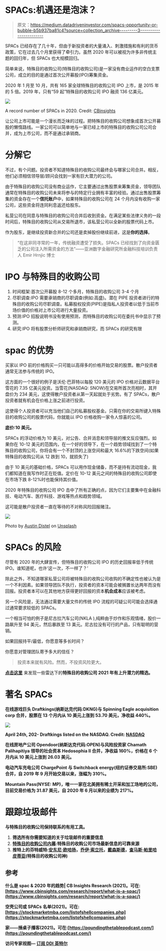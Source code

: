 # SPACs:机遇还是泡沫？

> 原文：<https://medium.datadriveninvestor.com/spacs-opportunity-or-bubble-b5b937ba81c4?source=collection_archive---------3----------------------->

SPACs 已经存在了几十年，但由于新投资者的大量涌入、刺激措施和有利的货币政策，它在过去几个月里获得了牵引力。虽然 2020 年可以被视为许多非传统主题的回归年，但 SPACs 也大规模回归。

简单来说，特殊目的收购公司(特殊目的收购公司)是一家没有商业运作的空白支票公司，成立的目的是通过首次公开募股(IPO)筹集资金。

2020 年 1 月至 10 月，共有 165 家全球特殊目的收购公司 IPO 上市，是 2015 年的 5 倍。2019 年，只有“59 起”特殊目的收购公司 IPO 融资 136 亿美元。

![](img/a445ebd29a7b7d304cc06af58e1dab5a.png)

A record number of SPACs in 2020\. Credit: [CBinsights](https://www.cbinsights.com/research/report/what-is-a-spac/)

让公司上市可能是一个漫长而乏味的过程。把特殊目的收购公司想象成首次公开募股的懒惰路线。一家公司可以简单地与一家已经上市的特殊目的收购公司公司合并，成为上市公司，而不是通过承销商。

# 分解它

不过，有个问题。投资者不知道特殊目的收购公司最终会与哪家公司合并。相反，他们必须相信领导层/顾问会找到一家有巨大潜力的公司。

由于特殊目的收购公司没有商业运作，它主要通过出售股票来筹集资金，领导团队通常在特殊目的收购公司未来将参与的特定行业拥有丰富的经验。通过出售股票筹集的资金存在一个**信托账户**中，如果特殊目的收购公司在 24 个月内没有收购一家公司，这些资金将连同利息返还给股东。

私营公司在同意与特殊目的收购公司合并后收到资金。在满足某些法律义务的一段时间后，特殊目的收购公司从交易所退市，该私营公司以全新的股票代码上市。

作为股东，是继续投资新合并的公司还是卖掉股份继续前进，这是**你的选择**。

> “在这非同寻常的一年，传统融资遭受了损失。SPACs 已经找到了向资金匮乏的公司注入所需资金的方法”——亚洲数字金融研究所金融科技培训负责人 Emir Hrnjic 博士

# IPO 与特殊目的收购公司

1.  时间框架:首次公开募股 8-12 个多月，特殊目的收购公司 3-4 个月
2.  尽职调查:IPO 需要承销商的尽职调查(例如:高盛)。潜在 PIPE 投资者进行的特殊目的收购公司尽职调查。私募股权投资(PIPE)是指私人投资者以低于当前市场价值的价格对上市公司进行大量投资。
3.  预测:IPO 招股说明书没有使用预测，而特殊目的收购公司在委托书中显示了预测。
4.  研究:IPO 将有股票分析师研究和承销商研究，而 SPACs 的研究有限

# **spac 的优势**

买家以 IPO 前的价格购买一只可能以高得多的价格开始交易的股票。散户投资者通常无法参与传统的 IPO。

这方面的一个很好的例子是沃伦·巴菲特以每股 120 美元的 IPO 价格对云数据平台雪花的 7.35 亿美元投资。当雪花(NASDAQ: SNOW)在交易所首次亮相时，其开盘价为 234 美元，这使得散户投资者从第一天起就处于劣势。有了 SPACs，散户投资者就有机会在价格上涨之前进行投资。

这使得个人投资者可以充当他们自己的私募股权基金。只需在你的交易所键入特殊目的收购公司的股票代码，你就能以 IPO 价格收购一家令人惊喜的公司。

**底价:10 美元。**

SPACs 的浮动价格为 10 美元，对公告、合并消息和领导层的推文反应强烈。如果你在 10-12 美元的范围内，在一个好的领导下，在一个趋势领域找到了一个特殊目的收购公司，你将会有一个不封顶的上涨空间和最大 16.6%的下跌空间(如果特殊目的收购公司从 12 跌到 10，就损失了)

由于 10 美元的基础价格，SPACs 可以用作现金储备，而不是持有流动现金，我们都知道在我写作时正在贬值。定价在 10-12 美元之间的特殊目的收购公司即使在市场下跌 8-12%时也能保持其价值。

2020 年特殊目的收购公司 IPO 击中了所有正确的点，因为它们主要集中在金融科技、电动汽车、医疗科技、游戏等热点和趋势领域。

这可能是散户投资者一直在等待的不对称风险回报赌注。

![](img/4ae3f8212e116ce78626a2b217179e0e.png)

Photo by [Austin Distel](https://unsplash.com/@austindistel?utm_source=unsplash&utm_medium=referral&utm_content=creditCopyText) on [Unsplash](https://unsplash.com/s/photos/venture-capital?utm_source=unsplash&utm_medium=referral&utm_content=creditCopyText)

# SPACs 的风险

尽管有 2020 年的大肆宣传，但特殊目的收购公司 IPO 的历史回报率低于传统 IPO。谁知道呢，也许‘这一次，不一样了？’

除此之外，不知道哪家私营公司将被特殊目的收购公司收购的不确定性也被认为是一个不利因素。如果领导团队不执行，投资者的资本可能会被搁置长达两年而没有回报。投资者本可以在其他地方获得更好回报的资本**机会成本**应该被考虑。

另一个风险是，无法通过需要大量文件的传统 IPO 流程的可疑公司可能会选择通过通常要求较低的 SPACs。

一个相当可怕的例子是尼古拉汽车公司(NKLA ),纯粹由于炒作和乐观情绪，股价一路飙升至 94 美元，然后暴跌至 13 美元。尼古拉没有可行的产品，只有聪明的营销。

如果回报持平/最低，你愿意等多长时间？

你愿意对管理团队寄予多大的信任？

> 投资本来就有风险。然而，不投资风险更大。

[**点击这里**](https://ashainperera.medium.com/under-the-radar-spacs-for-2021-bc67367ce67) 来发现一些雷达下的**特殊目的收购公司 2021 年有上升潜力的精选。**

# **著名 SPACs**

**在线游戏巨头 Draftkings(纳斯达克代码:DKNG)与 Spinning Eagle acquisition corp 合并，股票在 13 个月内从 10 美元上涨到 53.70 美元，净收益 440%。**

**![](img/ecfa9316a4ff44d3da305abd7b26cb99.png)**

**April 24th, 202- Draftkings listed on the NASDAQ. Credit: [NASDAQ](https://www.nasdaq.com/articles/latest-spac%3A-insight-into-draftkings-listing-2020-04-27)**

**在线房地产公司 Opendoor(纳斯达克代码:OPEN)与风险投资家 Chamath Palihapitiya 领导的社会资本 Hedosophia II 合并，净收益 160%，价格在 6 个月内从 10 美元上涨到 26.03 美元。**

**电动汽车充电公司 ChargePoint 与 Switchback energy(纽约证券交易所:SBE)合并，自 2019 年 9 月开始交易以来，涨幅为 310%。**

**Mountain Pass(NYSE: MP)，唯一一家在北美拥有稀土开采和加工场地的公司，目前交易价格为 31.87 美元，自 2020 年 6 月以来的业绩为 217%。**

# **跟踪垃圾邮件**

**与特殊目的收购公司保持联系的有用工具。**

1.  **筛选所有你需要知道的关于垃圾邮件的重要信息**
2.  **[特殊目的收购公司内幕](https://spacinsider.com/):特殊目的收购公司市场最新信息的可靠来源**
3.  **推特上的芬特威特:[安东尼·欧哈扬](https://twitter.com/AnthonyOhayon)，[乔伊·索立托](https://twitter.com/JoeySolitro)，[戴森斯德](https://twitter.com/deadnsyde)，[查马斯·帕里哈皮蒂亚](https://twitter.com/chamath)(特殊目的收购公司神)**

## **参考**

**什么是 spac & 2020 年的趋势| CB Insights Research (2021)。可在:[https://www.cbinsights.com/research/report/what-is-a-spac/](https://www.cbinsights.com/research/report/what-is-a-spac/)**

**空壳公司或 SPACs 名单(2021)。可在:[https://stockmarketmba.com/listofshellcompanies.php](https://stockmarketmba.com/listofshellcompanies.php)**

**家——捶桌子播客(2021)。可在:[https://poundingthetablepodcast.com/](https://poundingthetablepodcast.com/)**

**访问专家视图— [**订阅 DDI 英特尔**](https://datadriveninvestor.com/ddi-intel)**